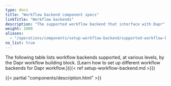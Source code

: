 ```yaml
---
type: docs
title: "Workflow backend component specs"
linkTitle: "Workflow backends"
description: "The supported workflow backend that interface with Dapr"
weight: 1000
aliases:
  - "/operations/components/setup-workflow-backend/supported-workflow-backends/"
no_list: true
---
```


The following table lists workflow backends supported, at various levels, by the Dapr workflow building block. [Learn how to set up different workflow backends for Dapr workflow.]({{< ref setup-workflow-backend.md >}})

{{< partial "components/description.html" >}}

